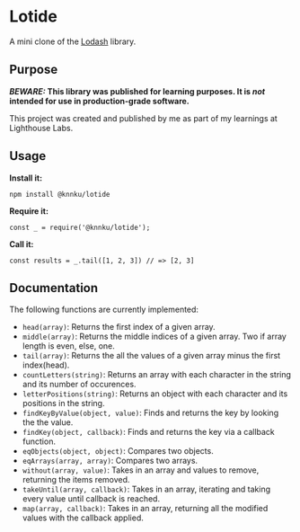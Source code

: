 # Lotide

A mini clone of the [Lodash](https://lodash.com) library.

## Purpose

**_BEWARE:_ This library was published for learning purposes. It is _not_ intended for use in production-grade software.**

This project was created and published by me as part of my learnings at Lighthouse Labs. 

## Usage

**Install it:**

`npm install @knnku/lotide`

**Require it:**

`const _ = require('@knnku/lotide');`

**Call it:**

`const results = _.tail([1, 2, 3]) // => [2, 3]`

## Documentation

The following functions are currently implemented:

* `head(array)`: Returns the first index of a given array.
* `middle(array)`: Returns the middle indices of a given array. Two if array length is even, else, one.
* `tail(array)`: Returns the all the values of a given array minus the first index(head).
* `countLetters(string)`: Returns an array with each character in the string and its number of occurences.
* `letterPositions(string)`: Returns an object with each character and its positions in the string.
* `findKeyByValue(object, value)`: Finds and returns the key by looking the the value.
* `findKey(object, callback)`: Finds and returns the key via a callback function.
* `eqObjects(object, object)`: Compares two objects.
* `eqArrays(array, array)`: Compares two arrays.
* `without(array, value)`: Takes in an array and values to remove, returning the items removed.
* `takeUntil(array, callback)`: Takes in an array, iterating and taking every value until callback is reached.
* `map(array, callback)`: Takes in an array, returning all the modified values with the callback applied.

